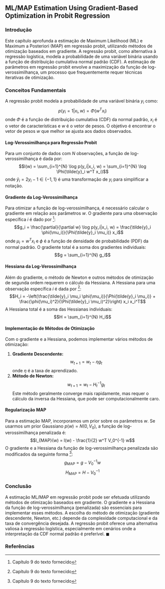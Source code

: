## ML/MAP Estimation Using Gradient-Based Optimization in Probit Regression

### Introdução
Este capítulo aprofunda a estimação de Maximum Likelihood (ML) e Maximum a Posteriori (MAP) em regressão probit, utilizando métodos de otimização baseados em gradiente. A regressão probit, como alternativa à regressão logística, modela a probabilidade de uma variável binária usando a função de distribuição cumulativa normal padrão (CDF). A estimação de parâmetros em regressão probit envolve a maximização da função de log-verossimilhança, um processo que frequentemente requer técnicas iterativas de otimização.

### Conceitos Fundamentais
A regressão probit modela a probabilidade de uma variável binária $y_i$ como:
$$p(y_i = 1|x_i, w) = \Phi(w^T x_i)$$
onde $\Phi$ é a função de distribuição cumulativa (CDF) da normal padrão, $x_i$ é o vetor de características e $w$ é o vetor de pesos. O objetivo é encontrar o vetor de pesos $w$ que melhor se ajusta aos dados observados.

#### Log-Verossimilhança para Regressão Probit
Para um conjunto de dados com $N$ observações, a função de log-verossimilhança é dada por:
$$l(w) = \sum_{i=1}^{N} \log p(y_i|x_i, w) = \sum_{i=1}^{N} \log \Phi(\tilde{y}_i w^T x_i)$$
onde $\tilde{y}_i = 2y_i - 1 \in \{-1, 1\}$ é uma transformação de $y_i$ para simplificar a notação.

#### Gradiente da Log-Verossimilhança
Para otimizar a função de log-verossimilhança, é necessário calcular o gradiente em relação aos parâmetros $w$. O gradiente para uma observação específica $i$ é dado por [^9]:
$$g_i = \frac{\partial}{\partial w} \log p(y_i|x_i, w) = \frac{\tilde{y}_i \phi(\mu_i)}{\Phi(\tilde{y}_i \mu_i)} x_i$$
onde $\mu_i = w^T x_i$ e $\phi$ é a função de densidade de probabilidade (PDF) da normal padrão. O gradiente total é a soma dos gradientes individuais:
$$g = \sum_{i=1}^{N} g_i$$
#### Hessiana da Log-Verossimilhança
Além do gradiente, o método de Newton e outros métodos de otimização de segunda ordem requerem o cálculo da Hessiana. A Hessiana para uma observação específica $i$ é dada por [^9]:
$$H_i = -\left(\frac{\tilde{y}_i \mu_i \phi(\mu_i)}{\Phi(\tilde{y}_i \mu_i)} + \frac{\phi(\mu_i)^2}{\Phi(\tilde{y}_i \mu_i)^2}\right) x_i x_i^T$$
A Hessiana total é a soma das Hessianas individuais:
$$H = \sum_{i=1}^{N} H_i$$
#### Implementação de Métodos de Otimização
Com o gradiente e a Hessiana, podemos implementar vários métodos de otimização:
1.  **Gradiente Descendente:**
    $$w_{t+1} = w_t - \eta g_t$$
    onde $\eta$ é a taxa de aprendizado.
2.  **Método de Newton:**
    $$w_{t+1} = w_t - H_t^{-1} g_t$$
    Este método geralmente converge mais rapidamente, mas requer o cálculo da inversa da Hessiana, que pode ser computacionalmente caro.
#### Regularização MAP
Para a estimação MAP, incorporamos um prior sobre os parâmetros $w$. Se usarmos um prior Gaussiano $p(w) = N(0, V_0)$, a função de log-verossimilhança penalizada é:
$$l_{MAP}(w) = l(w) - \frac{1}{2} w^T V_0^{-1} w$$
O gradiente e a Hessiana da função de log-verossimilhança penalizada são modificados da seguinte forma [^9]:
$$g_{MAP} = g - V_0^{-1} w$$
$$H_{MAP} = H - V_0^{-1}$$

### Conclusão
A estimação ML/MAP em regressão probit pode ser efetuada utilizando métodos de otimização baseados em gradiente. O gradiente e a Hessiana da função de log-verossimilhança (penalizada) são essenciais para implementar esses métodos. A escolha do método de otimização (gradiente descendente, Newton, etc.) depende da complexidade computacional e da taxa de convergência desejada. A regressão probit oferece uma alternativa valiosa à regressão logística, especialmente em cenários onde a interpretação da CDF normal padrão é preferível. $\blacksquare$

### Referências
[^9]: Capítulo 9 do texto fornecido
<!-- END -->